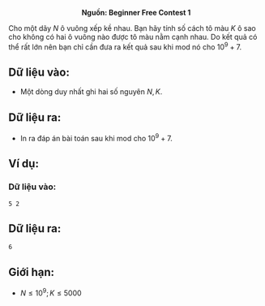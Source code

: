 **<center>Nguồn: Beginner Free Contest 1</center>**

Cho một dãy $N$ ô vuông xếp kề nhau. Bạn hãy tính số cách tô màu $K$ ô sao cho không có hai ô vuông nào được tô màu nằm cạnh nhau. Do kết quả có thể rất lớn nên bạn chỉ cần đưa ra kết quả sau khi mod nó cho $10^9 + 7$.

## Dữ liệu vào:
- Một dòng duy nhất ghi hai số nguyên $N, K$.

## Dữ liệu ra:
- In ra đáp án bài toán sau khi mod cho $10^9 + 7$.

## Ví dụ:
### Dữ liệu vào:
```
5 2
```

## Dữ liệu ra:
```
6
```

## Giới hạn:
- $N ≤ 10^9; K ≤ 5000$